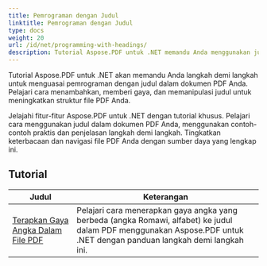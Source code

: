 ```yaml
---
title: Pemrograman dengan Judul
linktitle: Pemrograman dengan Judul
type: docs
weight: 20
url: /id/net/programming-with-headings/
description: Tutorial Aspose.PDF untuk .NET memandu Anda menggunakan judul untuk meningkatkan struktur dokumen PDF Anda.
---
```

Tutorial Aspose.PDF untuk .NET akan memandu Anda langkah demi langkah untuk menguasai pemrograman dengan judul dalam dokumen PDF Anda. Pelajari cara menambahkan, memberi gaya, dan memanipulasi judul untuk meningkatkan struktur file PDF Anda.

Jelajahi fitur-fitur Aspose.PDF untuk .NET dengan tutorial khusus. Pelajari cara menggunakan judul dalam dokumen PDF Anda, menggunakan contoh-contoh praktis dan penjelasan langkah demi langkah. Tingkatkan keterbacaan dan navigasi file PDF Anda dengan sumber daya yang lengkap ini.

## Tutorial
| Judul | Keterangan |
| --- | --- | 
| [Terapkan Gaya Angka Dalam File PDF](./apply-number-style/) | Pelajari cara menerapkan gaya angka yang berbeda (angka Romawi, alfabet) ke judul dalam PDF menggunakan Aspose.PDF untuk .NET dengan panduan langkah demi langkah ini. |   